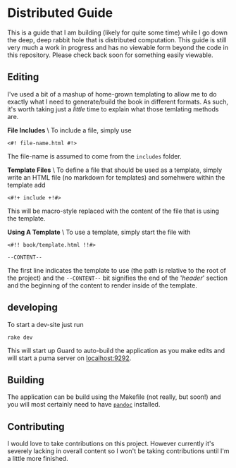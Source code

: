 # Distributed Guide

This is a guide that I am building (likely for quite some time) while I go down
the deep, deep rabbit hole that is distributed computation. This guide is still
very much a work in progress and has no viewable form beyond the code in this
repository. Please check back soon for something easily viewable.

## Editing

I've used a bit of a mashup of home-grown templating to allow me to do exactly what I need to
generate/build the book in different formats. As such, it's worth taking just a _little_ time to
explain what those temlating methods are.

__File Includes__ \\
To include a file, simply use

```
<#! file-name.html #!>
```

The file-name is assumed to come from the `includes` folder.

__Template Files__ \\
To define a file that should be used as a template, simply write an HTML file (no markdown for templates)
and somehwere within the template add

```
<#!+ include +!#>
```

This will be macro-style replaced with the content of the file that is using the template.

__Using A Template__ \\
To use a template, simply start the file with

```
<#!! book/template.html !!#>

--CONTENT--
```

The first line indicates the template to use (the path is relative to the root of the project)
and the `--CONTENT--` bit signifies the end of the '_header_' section and the beginning of the
content to render inside of the template.


## developing

To start a dev-site just run

```
rake dev
```

This will start up Guard to auto-build the application as you make edits and will start a puma
server on [localhost:9292](http://localhost:9292/).

## Building

The application can be build using the Makefile (not really, but soon!) and you will
most certainly need to have [`pandoc`][1] installed.

## Contributing

I would love to take contributions on this project. However currently it's severely lacking in overall content
so I won't be taking contributions until I'm a little more finished.


  [1]: http://pandoc.org/
